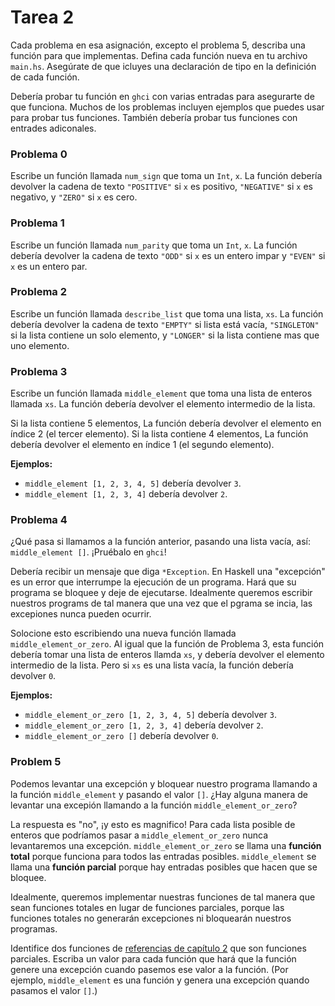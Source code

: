 # Tarea 2

Cada problema en esa asignación, excepto el problema 5, describa una función para que implementas. Defina cada función nueva en tu archivo `main.hs`. Asegúrate de que icluyes una declaración de tipo en la definición de cada función.

Debería probar tu función en `ghci` con varias entradas para asegurarte de que funciona. Muchos de los problemas incluyen ejemplos que puedes usar para probar tus funciones. También debería probar tus funciones con entrades adiconales.

### Problema 0

Escribe un función llamada `num_sign` que toma un `Int`, `x`. La función debería devolver la cadena de texto `"POSITIVE"` si `x` es positivo, `"NEGATIVE"` si `x` es negativo, y `"ZERO"` si `x` es cero.

### Problema 1

Escribe un función llamada `num_parity` que toma un `Int`, `x`. La función debería devolver la cadena de texto `"ODD"` si `x` es un entero impar y `"EVEN"` si `x` es un entero par.

### Problema 2

Escribe un función llamada `describe_list` que toma una lista, `xs`. La función debería devolver la cadena de texto `"EMPTY"` si lista está vacía, `"SINGLETON"` si la lista contiene un solo elemento, y `"LONGER"` si la lista contiene mas que uno elemento.

### Problema 3

Escribe un función llamada `middle_element` que toma una lista de enteros llamada `xs`. La función debería devolver el elemento intermedio de la lista.

Si la lista contiene 5 elementos, La función debería devolver el elemento en índice 2 (el tercer elemento). Si la lista contiene 4 elementos, La función debería devolver el elemento en índice 1 (el segundo elemento).

**Ejemplos:**

- `middle_element [1, 2, 3, 4, 5]` debería devolver `3`.
- `middle_element [1, 2, 3, 4]` debería devolver `2`.

### Problema 4

¿Qué pasa si llamamos a la función anterior, pasando una lista vacía, así: `middle_element []`. ¡Pruébalo en `ghci`!

Debería recibir un mensaje que diga `*Exception`. En Haskell una "excepción" es un error que interrumpe la ejecución de un programa. Hará que su programa se bloquee y deje de ejecutarse. Idealmente queremos escribir nuestros programs de tal manera que una vez que el pgrama se incia, las excepiones nunca pueden ocurrir.

Solocione esto escribiendo una nueva función llamada `middle_element_or_zero`. Al igual que la función de Problema 3, esta función debería tomar una lista de enteros llamda `xs`, y debería devolver el elemento intermedio de la lista. Pero si `xs` es una lista vacía, la función debería devolver `0`.

**Ejemplos:**

- `middle_element_or_zero [1, 2, 3, 4, 5]` debería devolver `3`.
- `middle_element_or_zero [1, 2, 3, 4]` debería devolver `2`.
- `middle_element_or_zero []` debería devolver `0`.

### Problem 5

Podemos levantar una excepción y bloquear nuestro programa llamando a la función `middle_element` y pasando el valor `[]`. ¿Hay alguna manera de levantar una excepión llamando a la función `middle_element_or_zero`?

La respuesta es "no", ¡y esto es magnifico! Para cada lista posible de enteros que podríamos pasar a `middle_element_or_zero` nunca levantaremos una excepción. `middle_element_or_zero` se llama una **función total** porque funciona para todos las entradas posibles. `middle_element` se llama una **función parcial** porque hay entradas posibles que hacen que se bloquee. 

Idealmente, queremos implementar nuestras funciones de tal manera que sean funciones totales en lugar de funciones parciales, porque las funciones totales no generarán excepciones ni bloquearán nuestros programas.
 
Identifice dos funciones de [referencias de capítulo 2](../references/chapter-02.md) que son funciones parciales. Escriba un valor para cada función que hará que la función genere una excepción cuando pasemos ese valor a la función. (Por ejemplo, `middle_element` es una función y genera una excepción quando pasamos el valor `[]`.)